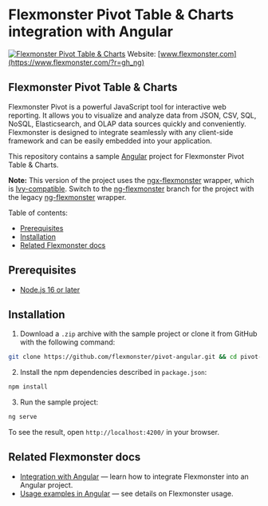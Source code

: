 # Flexmonster Pivot Table & Charts integration with Angular
[![Flexmonster Pivot Table & Charts](https://cdn.flexmonster.com/landing.png)](http://flexmonster.com/?r=gh_ng)
Website: [www.flexmonster.com](https://www.flexmonster.com/?r=gh_ng)

## Flexmonster Pivot Table & Charts

Flexmonster Pivot is a powerful JavaScript tool for interactive web reporting. It allows you to visualize and analyze data from JSON, CSV, SQL, NoSQL, Elasticsearch, and OLAP data sources quickly and conveniently. Flexmonster is designed to integrate seamlessly with any client-side framework and can be easily embedded into your application.

This repository contains a sample [Angular](https://angular.io/) project for Flexmonster Pivot Table & Charts.

**Note:** This version of the project uses the [ngx-flexmonster](https://github.com/flexmonster/ngx-flexmonster) wrapper, which is [Ivy-compatible](https://docs.angular.lat/guide/ivy). Switch to the [ng-flexmonster](https://github.com/flexmonster/pivot-angular/tree/ng-flexmonster) branch for the project with the legacy [ng-flexmonster](https://github.com/flexmonster/ng-flexmonster) wrapper.

Table of contents:

- [Prerequisites](#prerequisites)
- [Installation](#installation)
- [Related Flexmonster docs](#related-flexmonster-docs)

## Prerequisites

- [Node.js 16 or later](https://nodejs.org/en/)

## Installation

1. Download a `.zip` archive with the sample project or clone it from GitHub with the following command:

```bash
git clone https://github.com/flexmonster/pivot-angular.git && cd pivot-angular
```

2. Install the npm dependencies described in `package.json`:

```bash
npm install
```

3. Run the sample project:

```bash
ng serve
```

To see the result, open `http://localhost:4200/` in your browser.

## Related Flexmonster docs

- [Integration with Angular](https://www.flexmonster.com/doc/integration-with-angular/?r=gh_ng) — learn how to integrate Flexmonster into an Angular project.
- [Usage examples in Angular](https://www.flexmonster.com/doc/usage-examples-angular/?r=gh_ng) — see details on Flexmonster usage.
